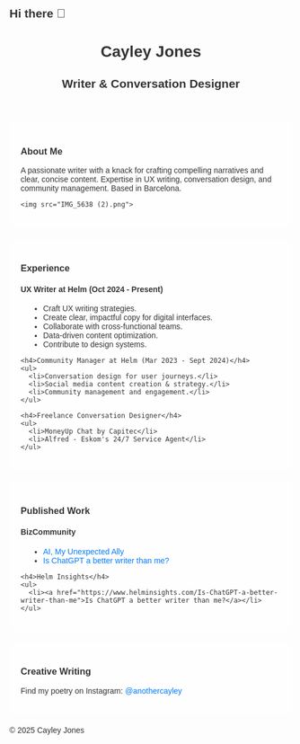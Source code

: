 ## Hi there 👋

<html>
<head>
  <title>Cayley Jones - Writer & Conversation Designer</title>
  <style>
    /* Add your CSS styles here */
    body {
      font-family: 'Arial', sans-serif; /* More exciting font */
      margin: 0;
      padding: 20px;
      background-image: url('pexels-nicole-avagliano-1132392-2236713.jpg');
      background-size: cover;
      color: #333; /* Dark text for contrast */
    }

    header {
      text-align: center;
      padding: 20px;
      background-color: rgba(255, 255, 255, 0.8); /* Semi-transparent white background */
      border-radius: 10px;
      margin-bottom: 20px;
    }

    section {
      background-color: rgba(255, 255, 255, 0.8); /* Semi-transparent white background */
      border-radius: 10px;
      padding: 20px;
      margin-bottom: 20px;
    }

    h1, h2, h3 {
      color: #333;
    }

    h1 {
      font-family: 'Georgia', serif; /* More exciting font */
    }

    a {
      color: #007bff;
      text-decoration: none;
    }

    ul {
      list-style: disc;
      padding-left: 40px;
    }

    /* Add styles for images */
    img {
      max-width: 300px;
      height: auto;
      display: block; /* Ensures images take up their own line */
      margin: 20px auto; /* Centers the images */
      border-radius: 10px; /* Adds rounded corners to images */
      box-shadow: 5px 5px 10px rgba(0, 0, 0, 0.3); /* Adds a subtle shadow */
    }
  </style>
</head>
<body>
  <header>
    <h1>Cayley Jones</h1>
    <h2>Writer & Conversation Designer</h2>
  </header>

  <section id="about">
    <h3>About Me</h3>
    <p>A passionate writer with a knack for crafting compelling narratives and clear, concise content. Expertise in UX writing, conversation design, and community management. Based in Barcelona.</p>

    <img src="IMG_5638 (2).png">
  </section>

  <section id="experience">
    <h3>Experience</h3>
    <h4>UX Writer at Helm (Oct 2024 - Present)</h4>
    <ul>
      <li>Craft UX writing strategies.</li>
      <li>Create clear, impactful copy for digital interfaces.</li>
      <li>Collaborate with cross-functional teams.</li>
      <li>Data-driven content optimization.</li>
      <li>Contribute to design systems.</li>
    </ul>

    <h4>Community Manager at Helm (Mar 2023 - Sept 2024)</h4>
    <ul>
      <li>Conversation design for user journeys.</li>
      <li>Social media content creation & strategy.</li>
      <li>Community management and engagement.</li>
    </ul>

    <h4>Freelance Conversation Designer</h4>
    <ul>
      <li>MoneyUp Chat by Capitec</li>
      <li>Alfred - Eskom's 24/7 Service Agent</li>
    </ul>
  </section>

  <section id="work">
    <h3>Published Work</h3>
    <h4>BizCommunity</h4>
    <ul>
      <li><a href="https://www.bizcommunity.com/AI-My-unexpected-ally">AI, My Unexpected Ally</a></li>
      <li><a href="https://www.bizcommunity.com/Is-ChatGPT-a-better-writer-than-me">Is ChatGPT a better writer than me?</a></li>
    </ul>

    <h4>Helm Insights</h4>
    <ul>
      <li><a href="https://www.helminsights.com/Is-ChatGPT-a-better-writer-than-me">Is ChatGPT a better writer than me?</a></li> 
    </ul>
  </section>

  <section id="creative">
    <h3>Creative Writing</h3>
    <p>Find my poetry on Instagram: <a href="https://www.instagram.com/anothercayley">@anothercayley</a></p>
  </section>

  <footer>
    <p>&copy; 2025 Cayley Jones</p> 
  </footer>
</body>
</html>
